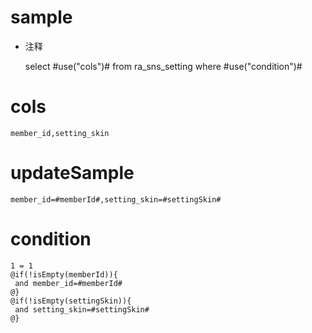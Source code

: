sample
===
* 注释

	select #use("cols")# from ra_sns_setting  where  #use("condition")#

cols
===
	member_id,setting_skin

updateSample
===
	
	member_id=#memberId#,setting_skin=#settingSkin#

condition
===

	1 = 1  
	@if(!isEmpty(memberId)){
	 and member_id=#memberId#
	@}
	@if(!isEmpty(settingSkin)){
	 and setting_skin=#settingSkin#
	@}
	
	